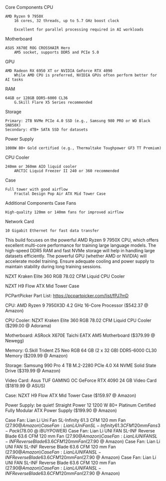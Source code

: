 

Core Components
CPU

    AMD Ryzen 9 7950X
        16 cores, 32 threads, up to 5.7 GHz boost clock

        Excellent for parallel processing required in AI workloads

Motherboard

    ASUS X670E ROG CROSSHAIR Hero
        AM5 socket, supports DDR5 and PCIe 5.0

GPU

    AMD Radeon RX 6950 XT or NVIDIA GeForce RTX 4090
        While AMD CPU is preferred, NVIDIA GPUs often perform better for AI tasks

RAM

    64GB or 128GB DDR5-6000 CL36
        G.Skill Flare X5 Series recommended

Storage

    Primary: 2TB NVMe PCIe 4.0 SSD (e.g., Samsung 980 PRO or WD Black SN850X)
    Secondary: 4TB+ SATA SSD for datasets

Power Supply

    1000W 80+ Gold certified (e.g., Thermaltake Toughpower GF3 TT Premium)

CPU Cooler

    240mm or 360mm AIO liquid cooler
        ARCTIC Liquid Freezer II 240 or 360 recommended

Case

    Full tower with good airflow
        Fractal Design Pop Air ATX Mid Tower Case

Additional Components
Case Fans

    High-quality 120mm or 140mm fans for improved airflow

Network Card

    10 Gigabit Ethernet for fast data transfer

This build focuses on the powerful AMD Ryzen 9 7950X CPU, which offers excellent multi-core performance for training large language models. The high-speed DDR5 RAM and fast NVMe storage will help in handling large datasets efficiently. The powerful GPU (whether AMD or NVIDIA) will accelerate model training. Ensure adequate cooling and power supply to maintain stability during long training sessions.


NZXT Kraken Elite 360 RGB 78.02 CFM Liquid CPU Cooler

NZXT H9 Flow ATX Mid Tower Case

PCPartPicker Part List: https://pcpartpicker.com/list/fPJ7mD

CPU: AMD Ryzen 9 7950X3D 4.2 GHz 16-Core Processor  ($542.37 @ Amazon) 

CPU Cooler: NZXT Kraken Elite 360 RGB 78.02 CFM Liquid CPU Cooler  ($299.00 @ Adorama) 

Motherboard: ASRock X670E Taichi EATX AM5 Motherboard  ($379.99 @ Newegg) 

Memory: G.Skill Trident Z5 Neo RGB 64 GB (2 x 32 GB) DDR5-6000 CL30 Memory  ($209.99 @ Amazon) 

Storage: Samsung 990 Pro 4 TB M.2-2280 PCIe 4.0 X4 NVME Solid State Drive  ($319.99 @ Amazon) 

Video Card: Asus TUF GAMING OC GeForce RTX 4090 24 GB Video Card  ($1819.99 @ ASUS) 

Case: NZXT H9 Flow ATX Mid Tower Case  ($159.97 @ Amazon) 

Power Supply: be quiet! Straight Power 12 1200 W 80+ Platinum Certified Fully Modular ATX Power Supply  ($199.90 @ Amazon) 

Case Fan: Lian Li Uni Fan SL-Infinity 61.3 CFM 120 mm Fan  ($27.90 @ Amazon) 
Case Fan: Lian Li Uni Fan SL-Infinity 61.3 CFM 120 mm Fans 3-Pack  ($78.00 @ iBUYPOWER) 
Case Fan: Lian Li UNI FAN SL-INF Reverse Blade 63.6 CFM 120 mm Fan  ($27.90 @ Amazon) 
Case Fan: Lian Li UNI FAN SL-INF Reverse Blade 63.6 CFM 120 mm Fan  ($27.90 @ Amazon) 
Case Fan: Lian Li UNI FAN SL-INF Reverse Blade 63.6 CFM 120 mm Fan  ($27.90 @ Amazon) 
Case Fan: Lian Li UNI FAN SL-INF Reverse Blade 63.6 CFM 120 mm Fan  ($27.90 @ Amazon) 
Case Fan: Lian Li UNI FAN SL-INF Reverse Blade 63.6 CFM 120 mm Fan  ($27.90 @ Amazon) 
Case Fan: Lian Li UNI FAN SL-INF Reverse Blade 63.6 CFM 120 mm Fan  ($27.90 @ Amazon) 


